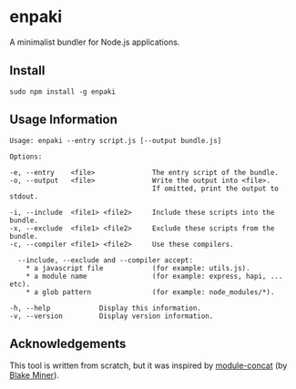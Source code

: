 # enpaki
A minimalist bundler for Node.js applications.

## Install
```console
sudo npm install -g enpaki
```

## Usage Information
```$ enpaki --help
Usage: enpaki --entry script.js [--output bundle.js]

Options:

-e, --entry    <file>              The entry script of the bundle.
-o, --output   <file>              Write the output into <file>.
                                   If omitted, print the output to stdout.

-i, --include  <file1> <file2>     Include these scripts into the bundle.
-x, --exclude  <file1> <file2>     Exclude these scripts from the bundle.
-c, --compiler <file1> <file2>     Use these compilers.

  --include, --exclude and --compiler accept:
    * a javascript file            (for example: utils.js).
    * a module name                (for example: express, hapi, ... etc).
    * a glob pattern               (for example: node_modules/*).

-h, --help            Display this information.
-v, --version         Display version information.
```

## Acknowledgements
This tool is written from scratch, but it was inspired by [module-concat](https://github.com/bminer/module-concat) (by [Blake Miner](https://github.com/bminer)).
